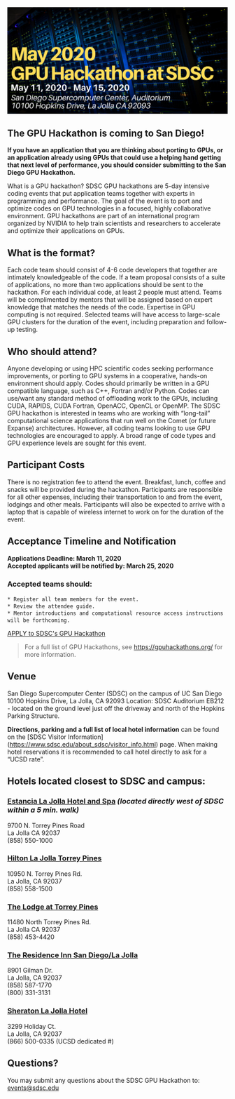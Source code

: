 <img src="./images/gpuhackathon_weblogo.png" alt="SDSC GPU Hackathon" width="800px" />

## The GPU Hackathon is coming to San Diego!
<b>If you have an application that you are thinking about porting to GPUs, or an application already using GPUs that could use a helping hand getting that next level of performance, you should consider submitting to the San Diego GPU Hackathon.</b>

What is a GPU hackathon?
SDSC GPU hackathons are 5-day intensive coding events that put application teams together with experts in programming and performance. The goal of the event is to port and optimize codes on GPU technologies in a focused, highly collaborative environment. GPU hackathons are part of an international program organized by NVIDIA to help train scientists and researchers to accelerate and optimize their applications on GPUs. 

## What is the format?
Each code team should consist of 4-6 code developers that together are intimately knowledgeable of the code. If a team proposal consists of a suite of applications, no more than two applications should be sent to the hackathon. For each individual code, at least 2 people must attend. Teams will be complimented by mentors that will be assigned based on expert knowledge that matches the needs of the code. Expertise in GPU computing is not required.
Selected teams will have access to large-scale GPU clusters for the duration of the event, including preparation and follow-up testing. 

## Who should attend?
Anyone developing or using HPC scientific codes seeking performance improvements, or porting to GPU systems in a cooperative, hands-on environment should apply. Codes should primarily be written in a GPU compatible language, such as C++, Fortran and/or Python. Codes can use/want any standard method of offloading work to the GPUs, including CUDA, RAPIDS, CUDA Fortran, OpenACC, OpenCL or OpenMP.
The SDSC GPU hackathon is interested in teams who are working with “long-tail” computational science applications that run well on the Comet (or future Expanse) architectures. However, all coding teams looking to use GPU technologies are encouraged to apply. A broad range of code types and GPU experience levels are sought for this event.

## Participant Costs
There is no registration fee to attend the event. Breakfast, lunch, coffee and snacks will be provided during the hackathon. Participants are responsible for all other expenses, including their transportation to and from the event, lodgings and other meals. Participants will also be expected to arrive with a laptop that is capable of wireless internet to work on for the duration of the event.

## Acceptance Timeline and Notification

<b>Applications Deadline: March 11, 2020</b>
<br><b>Accepted applicants will be notified by: March 25, 2020</b></br>
### Accepted teams should:
    * Register all team members for the event.
    * Review the attendee guide.
    * Mentor introductions and computational resource access instructions will be forthcoming.
[APPLY to SDSC's GPU Hackathon](https://gpuhackathons.org/form/register?hackathon_which_event=253)
>For a full list of GPU Hackathons, see https://gpuhackathons.org/ for more information.

## Venue
San Diego Supercomputer Center (SDSC) on the campus of UC San Diego
10100 Hopkins Drive, La Jolla, CA 92093
Location: SDSC Auditorium EB212 - located on the ground level just off the driveway and north of the Hopkins Parking Structure.

__Directions, parking and a full list of local hotel information__ can be found on the [SDSC Visitor Information] (https://www.sdsc.edu/about_sdsc/visitor_info.html) page.  When making hotel reservations it is recommended to call hotel directly to ask for a “UCSD rate”.  

## Hotels located closest to SDSC and campus:

### [Estancia La Jolla Hotel and Spa](https://meritagecollection.com/estancia-la-jolla) <i>(located directly west of SDSC within a 5 min. walk)</i>
<p>9700 N. Torrey Pines Road
<br>La Jolla CA 92037
<br>(858) 550-1000
</p>

### [Hilton La Jolla Torrey Pines](https://www3.hilton.com/en/hotels/california/hilton-la-jolla-torrey-pines-SANTPHH/index.html)
<p>10950 N. Torrey Pines Rd.
<br>La Jolla, CA 92037
<br>(858) 558-1500
</p>

### [The Lodge at Torrey Pines](https://www.lodgetorreypines.com/)
<p>11480 North Torrey Pines Rd.
<br>La Jolla CA 92037
<br>(858) 453-4420
</p>

### [The Residence Inn San Diego/La Jolla](https://www.marriott.com/hotels/travel/lajca-residence-inn-san-diego-la-jolla/)
<p>8901 Gilman Dr.
<br>La Jolla, CA 92037
<br>(858) 587-1770
<br>(800) 331-3131
</p>

### [Sheraton La Jolla Hotel](https://www.marriott.com/hotels/travel/sanjs-sheraton-la-jolla-hotel/)
<p>3299 Holiday Ct. 
<br>La Jolla, CA 92037  
<br>(866) 500-0335 (UCSD dedicated #)
</p>

## Questions?
You may submit any questions about the SDSC GPU Hackathon to: events@sdsc.edu



